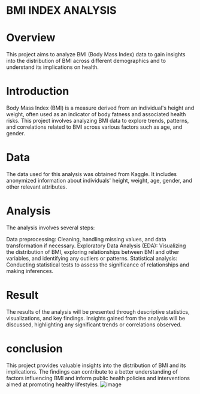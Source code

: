 # BMI INDEX ANALYSIS
# Overview
This project aims to analyze BMI (Body Mass Index) data to gain insights into the distribution of BMI across different demographics and to understand its implications on health.
# Introduction
Body Mass Index (BMI) is a measure derived from an individual's height and weight, often used as an indicator of body fatness and associated health risks. This project involves analyzing BMI data to explore trends, patterns, and correlations related to BMI across various factors such as age, and gender.
# Data
The data used for this analysis was obtained from Kaggle. It includes anonymized information about individuals' height, weight, age, gender, and other relevant attributes.
# Analysis
The analysis involves several steps:

Data preprocessing: Cleaning, handling missing values, and data transformation if necessary.
Exploratory Data Analysis (EDA): Visualizing the distribution of BMI, exploring relationships between BMI and other variables, and identifying any outliers or patterns.
Statistical analysis: Conducting statistical tests to assess the significance of relationships and making inferences.
# Result
The results of the analysis will be presented through descriptive statistics, visualizations, and key findings. Insights gained from the analysis will be discussed, highlighting any significant trends or correlations observed.
# conclusion
This project provides valuable insights into the distribution of BMI and its implications. The findings can contribute to a better understanding of factors influencing BMI and inform public health policies and interventions aimed at promoting healthy lifestyles.
![image](https://github.com/suraj1kumar/BMI-REGRESSION-PROJECT/assets/149993307/3e2023cd-2da6-47ed-a517-b08164c50291)

